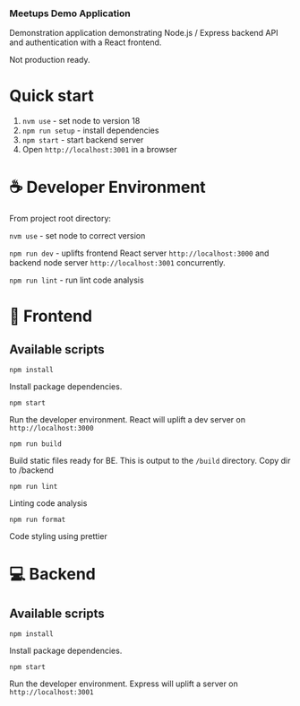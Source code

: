 ### Meetups Demo Application

Demonstration application demonstrating Node.js / Express backend API and authentication with a React frontend.

Not production ready.

# Quick start
1. `nvm use` - set node to version 18
2. `npm run setup` - install dependencies
3. `npm start` - start backend server
4. Open `http://localhost:3001` in a browser

# ☕ Developer Environment
From project root directory:

`nvm use` - set node to correct version

`npm run dev` - uplifts frontend React server `http://localhost:3000` and backend node server `http://localhost:3001` concurrently.

`npm run lint` - run lint code analysis

# 🎨 Frontend

## Available scripts
`npm install`

Install package dependencies.

`npm start`

Run the developer environment. React will uplift a dev server on `http://localhost:3000`

`npm run build`

Build static files ready for BE. This is output to the `/build` directory. Copy dir to /backend

`npm run lint`

Linting code analysis

`npm run format`

Code styling using prettier

# 💻 Backend

## Available scripts
`npm install`

Install package dependencies.

`npm start`

Run the developer environment. Express will uplift a server on `http://localhost:3001`

